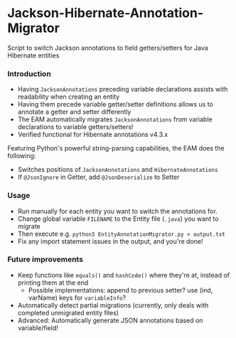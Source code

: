 # Jackson-Hibernate-Annotation-Migrator
Script to switch Jackson annotations to field getters/setters for Java Hibernate entities

### Introduction
  * Having `JacksonAnnotations` preceding variable declarations assists with readability when creating an entity
  * Having them precede variable getter/setter definitions allows us to annotate a getter and setter differently
  * The EAM automatically migrates `JacksonAnnotations` from variable declarations to variable getters/setters!
  * Verified functional for Hibernate annotations v4.3.x

Featuring Python's powerful string-parsing capabilities, the EAM does the following:
  * Switches positions of `JacksonAnnotations` and `HibernateAnnotations`
  * If `@JsonIgnore` in Getter, add `@JsonDeserialize` to Setter

### Usage
  * Run manually for each entity you want to switch the annotations for.
  * Change global variable `FILENAME` to the Entity file (`.java`) you want to migrate
  * Then execute e.g.
      `python3 EntityAnnotationMigrator.py > output.txt`
  * Fix any import statement issues in the output, and you're done!

### Future improvements
  * Keep functions like `equals()` and `hashCode()` where they're at, instead of printing them at the end
  	* Possible implementations: append to previous setter? use (ind, varName) keys for `variableInfo`?
  * Automatically detect partial migrations (currently, only deals with completed unmigrated entity files)
  * Advanced: Automatically generate JSON annotations based on variable/field!
